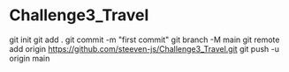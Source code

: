 # Challenge3_Travel

git init
git add .
git commit -m "first commit"
git branch -M main
git remote add origin https://github.com/steeven-js/Challenge3_Travel.git
git push -u origin main
